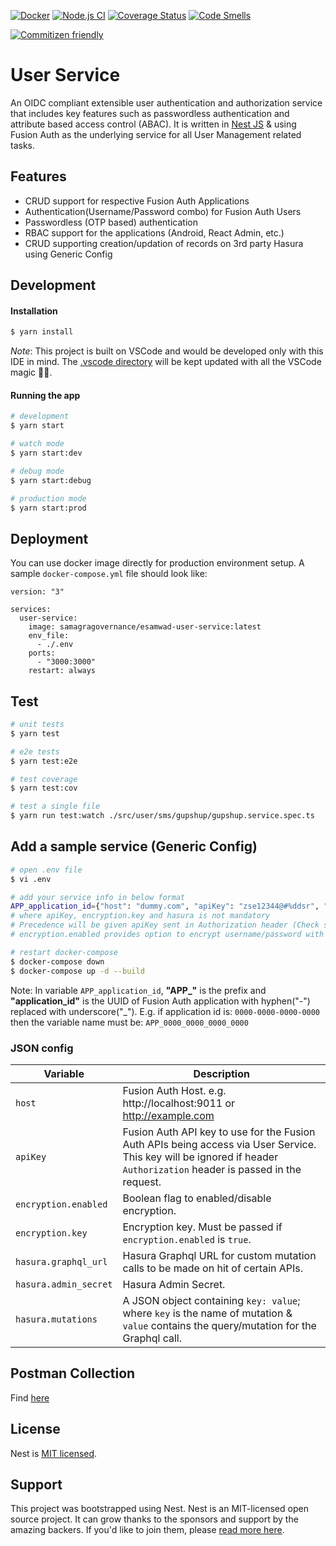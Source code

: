 [![Docker](https://github.com/Samagra-Development/esamwad-user-service/actions/workflows/docker.yml/badge.svg)](https://github.com/Samagra-Development/esamwad-user-service/actions/workflows/docker.yml)
[![Node.js CI](https://github.com/Samagra-Development/esamwad-user-service/actions/workflows/ci.yml/badge.svg?branch=master)](https://github.com/Samagra-Development/esamwad-user-service/actions/workflows/ci.yml)
[![Coverage Status](https://coveralls.io/repos/github/Samagra-Development/esamwad-user-service/badge.svg?branch=master)](https://coveralls.io/github/Samagra-Development/esamwad-user-service?branch=master)
[![Code Smells](https://sonarcloud.io/api/project_badges/measure?project=Samagra-Development_esamwad-user-service&metric=code_smells)](https://sonarcloud.io/dashboard?id=Samagra-Development_esamwad-user-service)

[![Commitizen friendly](https://img.shields.io/badge/commitizen-friendly-brightgreen.svg)](http://commitizen.github.io/cz-cli/)

# User Service
An OIDC compliant extensible user authentication and authorization service that includes key features such as passwordless authentication and attribute based access control (ABAC). It is written in [Nest JS](https://github.com/nestjs/nest) & using Fusion Auth as the underlying service for all User Management related tasks.

## Features
- CRUD support for respective Fusion Auth Applications
- Authentication(Username/Password combo) for Fusion Auth Users
- Passwordless (OTP based) authentication
- RBAC support for the applications (Android, React Admin, etc.)
- CRUD supporting creation/updation of records on 3rd party Hasura using Generic Config

## Development
#### Installation

```bash
$ yarn install
```

_Note_: This project is built on VSCode and would be developed only with this IDE in mind. The [.vscode directory](./.vscode) will be kept updated with all the VSCode magic 🧙‍♂️.

#### Running the app

```bash
# development
$ yarn start

# watch mode
$ yarn start:dev

# debug mode
$ yarn start:debug

# production mode
$ yarn start:prod
```

## Deployment
You can use docker image directly for production environment setup. A sample `docker-compose.yml` file should look like:
```
version: "3"

services:
  user-service:
    image: samagragovernance/esamwad-user-service:latest
    env_file:
      - ./.env
    ports:
      - "3000:3000"
    restart: always
```

## Test

```bash
# unit tests
$ yarn test

# e2e tests
$ yarn test:e2e

# test coverage
$ yarn test:cov

# test a single file
$ yarn run test:watch ./src/user/sms/gupshup/gupshup.service.spec.ts
```

## Add a sample service (Generic Config)
```bash
# open .env file
$ vi .env

# add your service info in below format
APP_application_id={"host": "dummy.com", "apiKey": "zse12344@#%ddsr", "encryption": {"enabled": true, "key": "veryhardkey"}, "hasura": {"graphql_url": "https://example.com/graphql", "admin_secret": "xxxx", "mutations": {"some_mutation_key": "mutation query..."}}}
# where apiKey, encryption.key and hasura is not mandatory
# Precedence will be given apiKey sent in Authorization header (Check swagger collection below for references)
# encryption.enabled provides option to encrypt username/password with the provided enrption.key before sending to the FA server.

# restart docker-compose
$ docker-compose down
$ docker-compose up -d --build
```
Note: In variable `APP_application_id`, **"APP_"** is the prefix and **"application_id"** is the UUID of Fusion Auth application with hyphen("-") replaced with underscore("_"). E.g. if application id is: `0000-0000-0000-0000` then the variable name must be: `APP_0000_0000_0000_0000`

### JSON config
| Variable              | Description                                                                                                                                                            |
|-----------------------|------------------------------------------------------------------------------------------------------------------------------------------------------------------------|
| `host`                | Fusion Auth Host. e.g. http://localhost:9011 or http://example.com                                                                                                     |
| `apiKey`              | Fusion Auth API key to use for the Fusion Auth APIs being access via User Service. This key will be ignored if header `Authorization` header is passed in the request. |
| `encryption.enabled`  | Boolean flag to enabled/disable encryption.                                                                                                                            |
| `encryption.key`      | Encryption key. Must be passed if `encryption.enabled` is `true`.                                                                                                      |
| `hasura.graphql_url`  | Hasura Graphql URL for custom mutation calls to be made on hit of certain APIs.                                                                                        |
| `hasura.admin_secret` | Hasura Admin Secret.                                                                                                                                                   |
| `hasura.mutations`    | A JSON object containing `key: value`; where `key` is the name of mutation & `value` contains the query/mutation for the Graphql call.                                 |

## Postman Collection

Find [here](https://www.getpostman.com/collections/273dc33e3e37977a22b5)

## License

Nest is [MIT licensed](LICENSE).

## Support

This project was bootstrapped using Nest. Nest is an MIT-licensed open source project. It can grow thanks to the sponsors and support by the amazing backers. If you'd like to join them, please [read more here](https://docs.nestjs.com/support).

